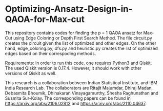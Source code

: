 # Optimizing-Ansatz-Design-in-QAOA-for-Max-cut
This repository contains codes for finding the p = 1 QAOA ansatz for Max-Cut using Edge Coloring or Depth First Search Method. The file circuit.py creates the circuit given the list of optimized and other edges. On the other hand, edge_coloring.py, dfs.py and heuristic.py creates the list of optimized edges based on their correspoding methods.

Requirements: In order to run this code, one requires Python3 and Qiskit. The used Qiskit version is 0.17.4. However, it should work with other versions of Qiskit as well.

This research is a collaboration between Indian Statistical Institute, and IBM India Research Lab. The collaborators are Ritajit Majumdar, Dhiraj Madan, Debasmita Bhoumik, Dhinakaran Vinayagamurthy, Shesha Raghunathan and Susmita Sur-Kolay. The corresponding papers can be found in https://arxiv.org/abs/2106.02812 and https://arxiv.org/abs/2110.04637.
